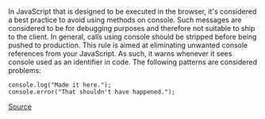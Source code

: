 In JavaScript that is designed to be executed in the browser, it's considered a best practice to avoid using methods on console. Such messages are considered to be for debugging purposes and therefore not suitable to ship to the client. In general, calls using console should be stripped before being pushed to production.
This rule is aimed at eliminating unwanted console references from your JavaScript. As such, it warns whenever it sees console used as an identifier in code.
The following patterns are considered problems:

```
console.log("Made it here.");
console.error("That shouldn't have happened.");

```

[Source](http://eslint.org/docs/rules/no-console)
